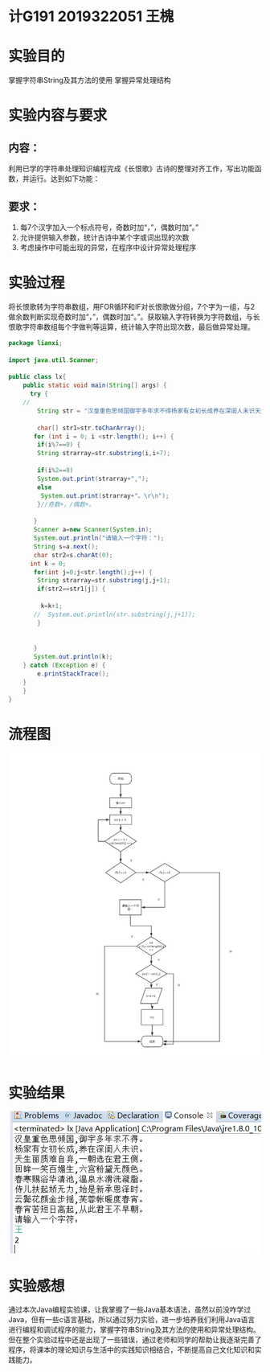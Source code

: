 # 计G191 2019322051 王槐
# 实验目的
掌握字符串String及其方法的使用
掌握异常处理结构
# 实验内容与要求
## 内容：
利用已学的字符串处理知识编程完成《长恨歌》古诗的整理对齐工作，写出功能函数，并运行。达到如下功能：
## 要求：
1.	每7个汉字加入一个标点符号，奇数时加“，”，偶数时加“。”
2.	允许提供输入参数，统计古诗中某个字或词出现的次数
3.	考虑操作中可能出现的异常，在程序中设计异常处理程序
# 实验过程
将长恨歌转为字符串数组，用FOR循环和IF对长恨歌做分组，7个字为一组，与2做余数判断实现奇数时加“，”，偶数时加“。”。获取输入字符转换为字符数组，与长恨歌字符串数组每个字做判等运算，统计输入字符出现次数，最后做异常处理。
```java
package lianxi;

import java.util.Scanner;

public class lx{
    public static void main(String[] args) {
      try {
    //
        String str = "汉皇重色思倾国御宇多年求不得杨家有女初长成养在深闺人未识天生丽质难自弃一朝选在君王侧回眸一笑百媚生六宫粉黛无颜色春寒赐浴华清池温泉水滑洗凝脂侍儿扶起娇无力始是新承恩泽时云鬓花颜金步摇芙蓉帐暖度春宵春宵苦短日高起从此君王不早朝";
      
        char[] str1=str.toCharArray();
       for (int i = 0; i <str.length(); i++) {
        if(i%7==0) {
        String strarray=str.substring(i,i+7);
       
        if(i%2==0)
        System.out.print(strarray+",");
        else 
         System.out.print(strarray+"。\r\n");
        }//奇数+，/偶数+。
   
       }
       Scanner a=new Scanner(System.in);
       System.out.println("请输入一个字符：");
       String s=a.next();
       char str2=s.charAt(0);
   	  int k = 0;
       for(int j=0;j<str.length();j++) {
        String strarray=str.substring(j,j+1);
        if(str2==str1[j]) {
  
         k=k+1;
       //  System.out.println(str.substring(j,j+1));
        }
        
       
       }
       System.out.println(k);   
    } catch (Exception e) {
        e.printStackTrace();
    }
    }
}
```
# 流程图
![](https://github.com/WangHuai0511/SHIYAN/blob/master/流程图.png)
# 实验结果
![](https://github.com/WangHuai0511/SHIYAN/blob/master/结果.jpg)
# 实验感想
通过本次Java编程实验课，让我掌握了一些Java基本语法，虽然以前没咋学过Java，但有一些c语言基础，所以通过努力实验，进一步培养我们利用Java语言进行编程和调试程序的能力，掌握字符串String及其方法的使用和异常处理结构。但在整个实验过程中还是出现了一些错误，通过老师和同学的帮助让我逐渐完善了程序，将课本的理论知识与生活中的实践知识相结合，不断提高自己文化知识和实践能力。
